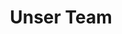 ---
title: "Unser Team"
# watermark text
watermark: "Team"
# page header background image
page_header_image: "images/background/about.jpg"
# meta description
description : "Cupidatat non proident sunt culpa qui officia deserunt mollit <br> anim idest laborum sed ut perspiciatis."

layout: "team"
draft: false

team_member:
# team member
- name : "Michael Aigelsreiter"
  image : "images/team/michael.jpg"
  designation : "CEO, Founder"
  social:
  - icon : "fab fa-facebook"
    link : "https://www.facebook.com/michael.aigelsreiter.56"
  - icon : "fab fa-instagram"
    link : "https://www.instagram.com/michaelaigelsreiter/"
  - icon : "fab fa-linkedin"
    link : "https://www.linkedin.com/in/michael-aigelsreiter/"
    
# team member
- name : "Georg Kettner-Sadlauer"
  image : "images/team/georg.jpg"
  designation : "Director Of Production, Founder"
    
# team member
- name : "Jakob Majnek"
  image : "images/team/jakob.png"
  designation : "CTO, Co-Founder"
  social:
  - icon : "fab fa-linkedin"
    link : "https://www.linkedin.com/in/jakob-majnek/"
  - icon : "fab fa-x-twitter"
    link : "https://twitter.com/JakobMajnek"
---